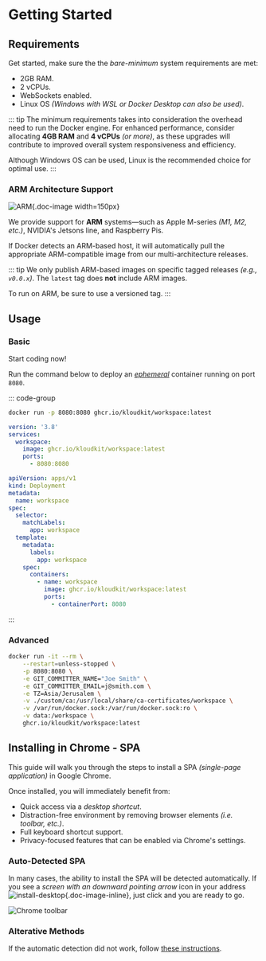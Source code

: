 # Getting Started

## Requirements

Get started, make sure the the *bare-minimum* system requirements are met:

- 2GB RAM.
- 2 vCPUs.
- WebSockets enabled.
- Linux OS *(Windows with WSL or Docker Desktop can also be used)*.

::: tip
The minimum requirements takes into consideration the overhead need to run the Docker
engine.
For enhanced performance, consider allocating **4GB RAM** and **4 vCPUs** *(or more)*, as
these upgrades will contribute to improved overall system responsiveness and efficiency.

Although Windows OS can be used, Linux is the recommended choice for optimal use.
:::

### ARM Architecture Support

![ARM](/icons/arm.svg){.doc-image width=150px}

We provide support for **ARM** systems—such as Apple M-series *(M1, M2, etc.)*, NVIDIA's
Jetsons line, and Raspberry Pis.

If Docker detects an ARM-based host, it will automatically pull the appropriate
ARM-compatible image from our multi-architecture releases.

::: tip
We only publish ARM-based images on specific tagged releases *(e.g., `v0.0.x`)*.
The `latest` tag does **not** include ARM images.

To run on ARM, be sure to use a versioned tag.
:::

## Usage

### Basic

Start coding now!

Run the command below to deploy an
[*ephemeral*](https://www.merriam-webster.com/dictionary/ephemeral) container running on
port `8080`.

::: code-group

```sh [docker]
docker run -p 8080:8080 ghcr.io/kloudkit/workspace:latest
```

```yaml [compose]
version: '3.8'
services:
  workspace:
    image: ghcr.io/kloudkit/workspace:latest
    ports:
      - 8080:8080
```

```yaml [kubernetes]
apiVersion: apps/v1
kind: Deployment
metadata:
  name: workspace
spec:
  selector:
    matchLabels:
      app: workspace
  template:
    metadata:
      labels:
        app: workspace
    spec:
      containers:
        - name: workspace
          image: ghcr.io/kloudkit/workspace:latest
          ports:
            - containerPort: 8080
```

:::

### Advanced

```sh
docker run -it --rm \
    --restart=unless-stopped \
    -p 8080:8080 \
    -e GIT_COMMITTER_NAME="Joe Smith" \
    -e GIT_COMMITTER_EMAIL=j@smith.com \
    -e TZ=Asia/Jerusalem \
    -v ./custom/ca:/usr/local/share/ca-certificates/workspace \
    -v /var/run/docker.sock:/var/run/docker.sock:ro \
    -v data:/workspace \
    ghcr.io/kloudkit/workspace:latest
```

## Installing in Chrome - SPA

This guide will walk you through the steps to install a SPA *(single-page application)* in
Google Chrome.

Once installed, you will immediately benefit from:

- Quick access via a *desktop shortcut*.
- Distraction-free environment by removing browser elements *(i.e. toolbar, etc.)*.
- Full keyboard shortcut support.
- Privacy-focused features that can be enabled via Chrome's settings.

### Auto-Detected SPA

In many cases, the ability to install the SPA will be detected automatically.
If you see a *screen with an downward pointing arrow* icon in your address
![install-desktop](/icons/install-desktop.svg){.doc-image-inline}, just click and you are
ready to go.

![Chrome toolbar](/chrome-toolbar.png)

### Alterative Methods

If the automatic detection did not work, follow
[these instructions](https://support.google.com/chrome_webstore/answer/3060053).
